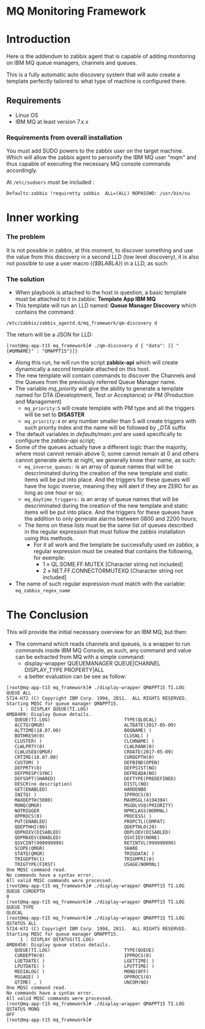 MQ Monitoring Framework
=======================

# Introduction

Here is the addendum to zabbix agent that is capable of adding monitoring on IBM MQ queue managers, channels and queues.

This is a fully automatic auto discovery system that will auto create a template perfectly tailored to what type of machine is configured there.

## Requirements

* Linux OS
* IBM MQ at least version 7.x.x

### Requirements from overall installation

You must add SUDO powers to the zabbix user on the target machine.  
Which will allow the zabbix agent to personify the IBM MQ user "mqm" and thus capable of executing the necessary MQ console commands accordingly.

At `/etc/sudoers` must be included :

`Defaults:zabbix !requiretty
zabbix  ALL=(ALL) NOPASSWD: /usr/bin/su`

# Inner working

### The problem

It is not possible in zabbix, at this moment, to discover something and use the value from this discovery in a second LLD (low level discovery), it is also not possible to use a user macro (*{$BLABLA}*) in a LLD, as such:

### The solution

- When playbook is attached to the host in question, a basic template must be attached to it in zabbix: **Template App IBM MQ**
- This template will run an LLD named: **Queue Manager Discovery** which contains the command:

`/etc/zabbix/zabbix_agentd.d/mq_framework/qm-discovery d`

The return will be a JSON for LLD:

`
[root@mq-app-t15 mq_framework]# ./qm-discovery d
{ "data": [{ "{#QMNAME}" : "QMAPPT15"}]}
`

- Along this run, he will run the script **zabbix-api** which will create dynamically a second template attached on this host.
- The new template will contain commands to discover the Channels and the Queues from the previously referred Queue Manager name.
- The variable *mq_priority* will give the ability to generate a template named for DTA (Developtment, Test or Acceptance) or PM (Production and Management)
  - `mq_priority:5` will create template with PM type and all the triggers will be set to **DISASTER**
  - `mq_priority:4` or any number smaller than 5 will create triggers with such priority index and the name will be followed by *_DTA* suffix
- The default variables in *defaults/main.yml* are used specifically to configure the *zabbix-api* script;
- Some of the queues actually have a different logic than the majority, where most cannot remain above 0, some cannot remain at 0 and others cannot generate alerts at night, we generally know their name, as such:
  - `mq_inverse_queues:` is an array of queue names that will be descriminated during the creation of the new template and static items will be put into place. And the triggers for these queues will have the logic inverse, meaning they will alert if they are ZERO for as long as one hour or so;
  - `mq_daytime_triggers:` is an array of queue names that will be descriminated during the creation of the new template and static items will be put into place. And the triggers for these queues have the addition to only generate alarms between 0800 and 2200 hours;
  - The items on these lists must be the same list of queues described in the regular expression that must follow the zabbix installation using this methods.
    - For it all work and the template be successfully used on zabbix, a regular expression must be created that contains the following, for exemple:
      - 1    »    QL.SOME.FF.MUTEX    [Character string not included]
      - 2    »    NET.FF.CONNECTORMUTEXQ    [Character string not included]
- The name of such regular expression must match with the variable: `mq_zabbix_regex_name`

# The Conclusion

This will provide the initial necessary overview for an IBM MQ, but then:

- The command which reads channels and queues, is a wrapper to run commands inside IBM MQ Console, as such, any command and value can be extracted from MQ with a simple command:
  - display-wrapper QUEUEMANAGER QUEUE|CHANNEL DISPLAY_TYPE PROPERTY|ALL
  - a better evaluation can be see as follow:

```
[root@mq-app-t15 mq_framework]# ./display-wrapper QMAPPT15 TI.LOG QUEUE ALL
5724-H72 (C) Copyright IBM Corp. 1994, 2011.  ALL RIGHTS RESERVED.
Starting MQSC for queue manager QMAPPT15.
     1 : DISPLAY QUEUE(TI.LOG)
AMQ8409: Display Queue details.
   QUEUE(TI.LOG)                           TYPE(QLOCAL)
   ACCTQ(QMGR)                             ALTDATE(2017-05-09)
   ALTTIME(18.07.00)                       BOQNAME( )
   BOTHRESH(0)                             CLUSNL( )
   CLUSTER( )                              CLCHNAME( )
   CLWLPRTY(0)                             CLWLRANK(0)
   CLWLUSEQ(QMGR)                          CRDATE(2017-05-09)
   CRTIME(18.07.00)                        CURDEPTH(0)
   CUSTOM( )                               DEFBIND(OPEN)
   DEFPRTY(0)                              DEFPSIST(NO)
   DEFPRESP(SYNC)                          DEFREADA(NO)
   DEFSOPT(SHARED)                         DEFTYPE(PREDEFINED)
   DESCR(no description)                   DISTL(NO)
   GET(ENABLED)                            HARDENBO
   INITQ( )                                IPPROCS(0)
   MAXDEPTH(5000)                          MAXMSGL(4194304)
   MONQ(QMGR)                              MSGDLVSQ(PRIORITY)
   NOTRIGGER                               NPMCLASS(NORMAL)
   OPPROCS(0)                              PROCESS( )
   PUT(ENABLED)                            PROPCTL(COMPAT)
   QDEPTHHI(80)                            QDEPTHLO(20)
   QDPHIEV(DISABLED)                       QDPLOEV(DISABLED)
   QDPMAXEV(ENABLED)                       QSVCIEV(NONE)
   QSVCINT(999999999)                      RETINTVL(999999999)
   SCOPE(QMGR)                             SHARE
   STATQ(QMGR)                             TRIGDATA( )
   TRIGDPTH(1)                             TRIGMPRI(0)
   TRIGTYPE(FIRST)                         USAGE(NORMAL)
One MQSC command read.
No commands have a syntax error.
All valid MQSC commands were processed.
[root@mq-app-t15 mq_framework]# ./display-wrapper QMAPPT15 TI.LOG QUEUE CURDEPTH
0
[root@mq-app-t15 mq_framework]# ./display-wrapper QMAPPT15 TI.LOG QUEUE TYPE
QLOCAL
[root@mq-app-t15 mq_framework]# ./display-wrapper QMAPPT15 TI.LOG QSTATUS ALL
5724-H72 (C) Copyright IBM Corp. 1994, 2011.  ALL RIGHTS RESERVED.
Starting MQSC for queue manager QMAPPT15.
     1 : DISPLAY QSTATUS(TI.LOG)
AMQ8450: Display queue status details.
   QUEUE(TI.LOG)                           TYPE(QUEUE)
   CURDEPTH(0)                             IPPROCS(0)
   LGETDATE( )                             LGETTIME( )
   LPUTDATE( )                             LPUTTIME( )
   MEDIALOG( )                             MONQ(OFF)
   MSGAGE( )                               OPPROCS(0)
   QTIME( , )                              UNCOM(NO)
One MQSC command read.
No commands have a syntax error.
All valid MQSC commands were processed.
[root@mq-app-t15 mq_framework]# ./display-wrapper QMAPPT15 TI.LOG QSTATUS MONQ
OFF
[root@mq-app-t15 mq_framework]#
```
